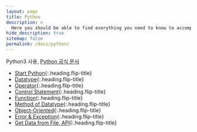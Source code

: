 ```yaml
---
layout: page
title: Python
description: >
  Here you should be able to find everything you need to know to accomplish the most common tasks when blogging with Hydejack.
hide_description: true
sitemap: false
permalink: /docs/python/
---
```

Python3 사용, [Python 공식 문서](https://docs.python.org/3/)

* [Start Python]{:.heading.flip-title}
* [Datatype]{:.heading.flip-title}
* [Operator]{:.heading.flip-title}
* [Control Statement]{:.heading.flip-title}
* [Function]{:.heading.flip-title}
* [Method of Datatype]{:.heading.flip-title}
* [Object-Oriented]{:.heading.flip-title}
* [Error & Exception]{:.heading.flip-title}
* [Get Data from File, API]{:.heading.flip-title}

[Start Python]: start_python.md
[Datatype]: datatype.md
[Operator]: operator.md
[Control Statement]: control_statement.md
[Function]: function.md
[Method of Datatype]: method_of_datatype.md
[Object-Oriented]: object_oriented.md
[Error & Exception]: error_and_exception.md
[Get Data from File, API]: get_data.md
